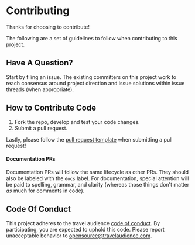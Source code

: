 # Contributing

Thanks for choosing to contribute!

The following are a set of guidelines to follow when contributing to this project.

## Have A Question?

Start by filing an issue. The existing committers on this project work to reach
consensus around project direction and issue solutions within issue threads
(when appropriate).

## How to Contribute Code

1. Fork the repo, develop and test your code changes.
1. Submit a pull request.

Lastly, please follow the [pull request template](PULL_REQUEST_TEMPLATE.md) when
submitting a pull request!

#### Documentation PRs

Documentation PRs will follow the same lifecycle as other PRs. They should also be labeled with the
`docs` label. For documentation, special attention will be paid to spelling, grammar, and clarity
(whereas those things don't matter *as* much for comments in code).

<!-- ## Security Issues

Security issues shouldn't be reported on this issue tracker. Instead, please email a report to
[___@travelaudience.com](mailto:___@travelaudience.com). This will give
us a chance to try to fix the issue before it is exploited in the wild.
 -->

## Code Of Conduct

This project adheres to the travel audience [code of conduct](CODE_OF_CONDUCT.md). By participating,
you are expected to uphold this code. Please report unacceptable behavior to
[opensource@travelaudience.com](mailto:opensource@travelaudience.com).
